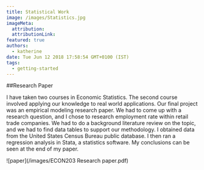```yaml
---
title: Statistical Work
image: /images/Statistics.jpg
imageMeta:
  attribution:
  attributionLink:
featured: true
authors:
  - katherine
date: Tue Jun 12 2018 17:58:54 GMT+0100 (IST)
tags:
  - getting-started
---
```


##Research Paper

I have taken two courses in Economic Statistics. The second course involved applying our knowledge to real world applications. Our final project was an empirical modeling research paper. We had to come up with a research question, and I chose to research employment rate within retail trade companies. We had to do a background literature review on the topic, and we had to find data tables to support our methodology. I obtained data from the United States Census Bureau public database. I then ran a regression analysis in Stata, a statistics software. My conclusions can be seen at the end of my paper.

![paper](/images/ECON203 Research paper.pdf)
